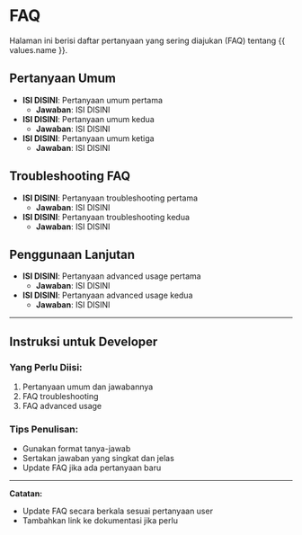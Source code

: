 # FAQ

Halaman ini berisi daftar pertanyaan yang sering diajukan (FAQ) tentang {{ values.name }}.

## Pertanyaan Umum
- **ISI DISINI**: Pertanyaan umum pertama
  - **Jawaban**: ISI DISINI
- **ISI DISINI**: Pertanyaan umum kedua
  - **Jawaban**: ISI DISINI
- **ISI DISINI**: Pertanyaan umum ketiga
  - **Jawaban**: ISI DISINI

## Troubleshooting FAQ
- **ISI DISINI**: Pertanyaan troubleshooting pertama
  - **Jawaban**: ISI DISINI
- **ISI DISINI**: Pertanyaan troubleshooting kedua
  - **Jawaban**: ISI DISINI

## Penggunaan Lanjutan
- **ISI DISINI**: Pertanyaan advanced usage pertama
  - **Jawaban**: ISI DISINI
- **ISI DISINI**: Pertanyaan advanced usage kedua
  - **Jawaban**: ISI DISINI

---

## Instruksi untuk Developer

### Yang Perlu Diisi:
1. Pertanyaan umum dan jawabannya
2. FAQ troubleshooting
3. FAQ advanced usage

### Tips Penulisan:
- Gunakan format tanya-jawab
- Sertakan jawaban yang singkat dan jelas
- Update FAQ jika ada pertanyaan baru

---

**Catatan:**
- Update FAQ secara berkala sesuai pertanyaan user
- Tambahkan link ke dokumentasi jika perlu 